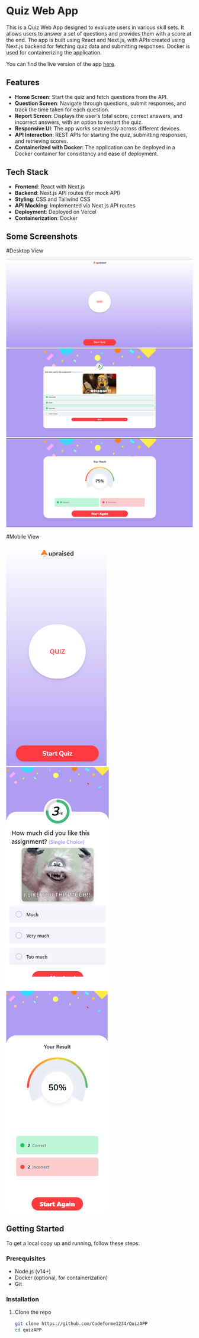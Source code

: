 # Quiz Web App

This is a Quiz Web App designed to evaluate users in various skill sets. It allows users to answer a set of questions and provides them with a score at the end. The app is built using React and Next.js, with APIs created using Next.js backend for fetching quiz data and submitting responses. Docker is used for containerizing the application.

You can find the live version of the app [here](https://upraised.codeforme.tech/).

## Features

- **Home Screen**: Start the quiz and fetch questions from the API.
- **Question Screen**: Navigate through questions, submit responses, and track the time taken for each question.
- **Report Screen**: Displays the user's total score, correct answers, and incorrect answers, with an option to restart the quiz.
- **Responsive UI**: The app works seamlessly across different devices.
- **API Interaction**: REST APIs for starting the quiz, submitting responses, and retrieving scores.
- **Containerized with Docker**: The application can be deployed in a Docker container for consistency and ease of deployment.

## Tech Stack

- **Frontend**: React with Next.js
- **Backend**: Next.js API routes (for mock API)
- **Styling**: CSS and Tailwind CSS
- **API Mocking**: Implemented via Next.js API routes
- **Deployment**: Deployed on Vercel
- **Containerization**: Docker

## Some Screenshots

#Desktop View

![Home Screen](src/app/public/readme/D1.png)
![Question Screen](src/app/public/readme/D2.png)
![Report Screen](src/app/public/readme/D3.png)

#Mobile View

![Home Screen](src/app/public/readme/P1.png)
![Question Screen](src/app/public/readme/P2.png)
![Report Screen](src/app/public/readme/P3.png)

## Getting Started

To get a local copy up and running, follow these steps:

### Prerequisites

- Node.js (v14+)
- Docker (optional, for containerization)
- Git

### Installation

1. Clone the repo
   ```bash
   git clone https://github.com/Codeforme1234/QuizAPP
   cd quizAPP
   ```
